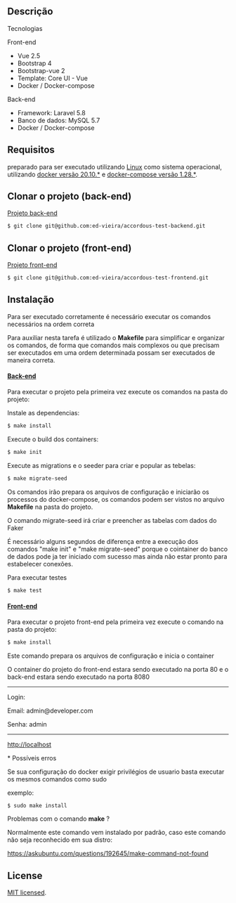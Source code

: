 
## Descrição

  Tecnologias
   <p>Front-end</p>
   <ul>
     <li>Vue 2.5</li>
     <li>Bootstrap 4</li>
     <li>Bootstrap-vue 2</li>
     <li>Template: Core UI - Vue</li>
     <li>Docker / Docker-compose</li>
   </ul> 

   <p> Back-end</p> 
     <ul>
     <li>Framework: Laravel 5.8</li>
     <li>Banco de dados: MySQL 5.7</li>
     <li>Docker / Docker-compose</li>
   </ul> 

## Requisitos
  <p>preparado para ser executado utilizando <u>Linux</u> como sistema operacional,
    utilizando <u>docker versão 20.10.*</u> e <u>docker-compose versão 1.28.*</u>.
  </p>


## Clonar o projeto (back-end)

<a href="https://github.com/ed-vieira/accordous-test-backend" target="_blank">
  Projeto back-end
</a>

```bash
$ git clone git@github.com:ed-vieira/accordous-test-backend.git
```

## Clonar o projeto (front-end)

<a href="https://github.com/ed-vieira/accordous-test-frontend" target="_blank">
  Projeto front-end
</a>

```bash
$ git clone git@github.com:ed-vieira/accordous-test-frontend.git
```


## Instalação
  <p> Para ser executado corretamente é necessário executar os comandos necessários na ordem 
  correta  </p>
  <p> Para auxiliar nesta tarefa é utilizado o <strong>Makefile</strong> para simplificar e organizar os comandos, de forma que comandos mais complexos ou que precisam ser executados em uma ordem determinada possam ser executados de maneira correta. 
  </p> 

 <a href="https://github.com/ed-vieira/accordous-test-backend" target="_blank">
  <h4>Back-end</h4>
 </a>

 <p> Para executar o projeto pela primeira vez execute os comandos na pasta do projeto: </p>

Instale as dependencias:
```bash
$ make install
```

Execute o build dos containers:
```bash
$ make init
```

<p> Execute as migrations e o seeder para criar e popular as tebelas: </p>

```bash
$ make migrate-seed
```


<p> Os comandos irão prepara os arquivos de configuração e iniciarão os processos do docker-compose, os comandos podem ser vistos no arquivo <strong>Makefile</strong> na pasta do projeto.</p>

<p>O comando migrate-seed irá criar e preencher as tabelas com dados do Faker</p>

<p>É necessário alguns segundos de diferença entre a execução dos comandos "make init" e "make migrate-seed" porque o cointainer do banco de dados pode ja ter iniciado com sucesso mas ainda não estar pronto para estabelecer conexões. </p>


Para executar testes
```bash
$ make test
```

<a href="https://github.com/ed-vieira/accordous-test-frontend" target="_blank">
 <h4>Front-end</h4>
</a> 

 <p> Para executar o projeto front-end pela primeira vez execute o comando na pasta do projeto: </p>

```bash
$ make install
```
 <p>Este comando prepara os arquivos de configuração e inicia o container</p>


 <p> O container do projeto do front-end estara sendo executado na porta 80 e o back-end estara sendo executado na porta 8080 </p>  
 
<hr/>
<p>Login:</p>
<p>Email: admin@developer.com</p>
<p>Senha: admin</p>
<hr/>

<p>
 <a href="http://localhost" target="_blank"> 
  http://localhost
 </a> 
</p>


<p>* Possíveis erros</p>

<p>Se sua configuração do docker exigir privilégios de usuario basta executar os mesmos comandos como sudo</p>
<p>exemplo:</p>

```bash
$ sudo make install
```

<p>Problemas com o comando <strong>make</strong> ?</p>
<p>Normalmente este comando vem instalado por padrão, caso este comando não seja reconhecido em sua distro:</p>

<p>
<a href="https://askubuntu.com/questions/192645/make-command-not-found" target="_blank">https://askubuntu.com/questions/192645/make-command-not-found</a>
</p>


## License

[MIT licensed](LICENSE).
